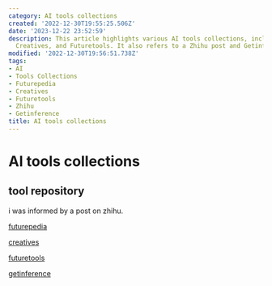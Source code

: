 ```yaml
---
category: AI tools collections
created: '2022-12-30T19:55:25.506Z'
date: '2023-12-22 23:52:59'
description: This article highlights various AI tools collections, including Futurepedia,
  Creatives, and Futuretools. It also refers to a Zhihu post and Getinference.
modified: '2022-12-30T19:56:51.738Z'
tags:
- AI
- Tools Collections
- Futurepedia
- Creatives
- Futuretools
- Zhihu
- Getinference
title: AI tools collections
---
```


# AI tools collections

## tool repository

i was informed by a post on zhihu.

[futurepedia](https://www.futurepedia.io/)

[creatives](https://www.creaitives.com/tools)

[futuretools](https://www.futuretools.io/)

[getinference](https://airadar.getinference.com/)
